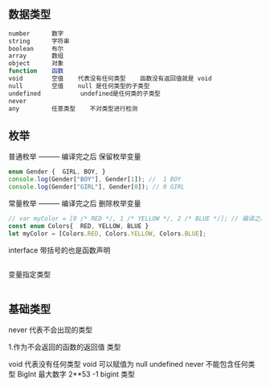 ## 数据类型
```sh
number      数字
string      字符串
boolean     布尔
array       数组
object      对象
function    函数
void        空值    代表没有任何类型    函数没有返回值就是 void
null        空值    null 是任何类型的子类型  
undefined           undefined是任何类的子类型
never               
any         任意类型    不对类型进行检测
```

## 枚举
普通枚举 ——— 编译完之后 保留枚举变量
```ts
enum Gender {  GIRL, BOY, }
console.log(Gender["BOY"], Gender[1]); //  1 BOY
console.log(Gender["GIRL"], Gender[0]); // 0 GIRL
```
常量枚举 ——— 编译完之后 删除枚举变量
```ts
// var myColor = [0 /* RED */, 1 /* YELLOW */, 2 /* BLUE */]; // 编译之后的代码
const enum Colors{  RED, YELLOW, BLUE }
let myColor = [Colors.RED, Colors.YELLOW, Colors.BLUE];
```

interface 带括号的也是函数声明
```ts

```

变量指定类型
```ts
```

## 基础类型
never 代表不会出现的类型

1.作为不会返回的函数的返回值 类型

void 代表没有任何类型
void 可以赋值为 null  undefined  never 不能包含任何类型
BigInt 最大数字 2**53 -1 
bigint 类型
